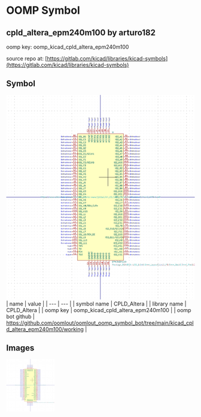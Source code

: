 # OOMP Symbol  
## cpld_altera_epm240m100  by arturo182  
  
oomp key: oomp_kicad_cpld_altera_epm240m100  
  
source repo at: [https://gitlab.com/kicad/libraries/kicad-symbols](https://gitlab.com/kicad/libraries/kicad-symbols)  
## Symbol  
  
[![working.png](working_600.png)](working.png)  
| name | value | 
| --- | --- | 
| symbol name | CPLD_Altera | 
| library name | CPLD_Altera | 
| oomp key | oomp_kicad_cpld_altera_epm240m100 | 
| oomp bot github | https://github.com/oomlout/oomlout_oomp_symbol_bot/tree/main/kicad_cpld_altera_epm240m100/working | 
## Images  
  
[![working.png](working_140.png)](working.png)  
